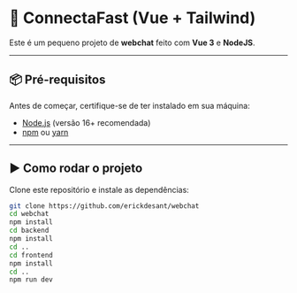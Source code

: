 # 💬 ConnectaFast (Vue + Tailwind)

Este é um pequeno projeto de **webchat** feito com **Vue 3** e **NodeJS**.  

---

## 📦 Pré-requisitos

Antes de começar, certifique-se de ter instalado em sua máquina:

- [Node.js](https://nodejs.org/) (versão 16+ recomendada)
- [npm](https://www.npmjs.com/) ou [yarn](https://yarnpkg.com/)

---

## ▶️ Como rodar o projeto

Clone este repositório e instale as dependências:

```bash
git clone https://github.com/erickdesant/webchat
cd webchat
npm install
cd backend
npm install
cd ..
cd frontend
npm install
cd ..
npm run dev


